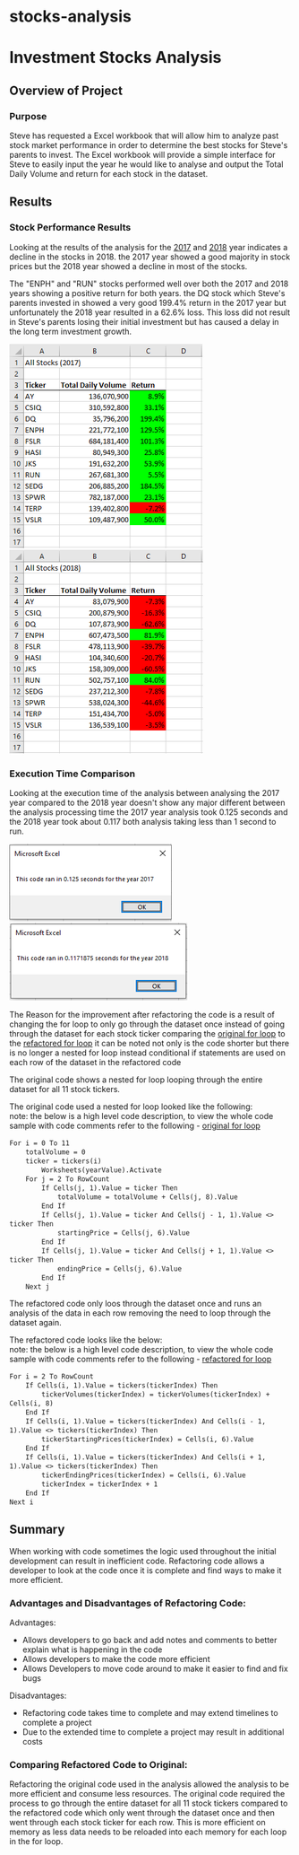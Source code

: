 # stocks-analysis

# Investment Stocks Analysis

## Overview of Project

### Purpose
Steve has requested a Excel workbook that will allow him to analyze past stock market performance in order to determine the best stocks for Steve's parents to invest.
The Excel workbook will provide a simple interface for Steve to easily input the year he would like to analyse and output the Total Daily Volume and return for each stock
in the dataset.


## Results

### Stock Performance Results
Looking at the results of the analysis for the [2017](/Resources/VBA_Challenge_Stocks_2017.PNG) and [2018](/Resources/VBA_Challenge_Stocks_2018.PNG) year indicates a decline in the stocks in 2018.
the 2017 year showed a good majority in stock prices but the 2018 year showed a decline in most of the stocks.

The "ENPH" and "RUN" stocks performed well over both the 2017 and 2018 years showing a positive return for both years.
the DQ stock which Steve's parents invested in showed a very good 199.4% return in the 2017 year but unfortunately the 2018
year resulted in a 62.6% loss. This loss did not result in Steve's parents losing their initial investment but has caused a delay
in the long term investment growth.

![2017](/Resources/VBA_Challenge_Stocks_2017.PNG) ![2018](/Resources/VBA_Challenge_Stocks_2018.PNG)

### Execution Time Comparison
Looking at the execution time of the analysis between analysing the 2017 year compared to the 2018 year doesn't show any major different between the analysis processing time
the 2017 year analysis took 0.125 seconds and the 2018 year took about 0.117 both analysis taking less than 1 second to run.  

![2017](/Resources/VBA_Challenge_2017.PNG) ![2018](/Resources/VBA_Challenge_2018.PNG)

The Reason for the improvement after refactoring the code is a result of changing the for loop to only go through the dataset once instead of going through the dataset for each stock ticker
comparing the [original for loop](/Resources/VBA_Challenge_Original_forloop.PNG) to the [refactored for loop](/Resources/VBA_Challenge_Refactored_forloop.PNG) it can be noted not only is the code shorter
but there is no longer a nested for loop instead conditional if statements are used on each row of the dataset in the refactored code

The original code shows a nested for loop looping through the entire dataset for all 11 stock tickers. 
 
The original code used a nested for loop looked like the following:  
note: the below is a high level code description, to view the whole code sample with code comments refer to the following - [original for loop](/Resources/VBA_Challenge_Original_forloop.PNG)
```
For i = 0 To 11
	totalVolume = 0
	ticker = tickers(i)
		Worksheets(yearValue).Activate
	For j = 2 To RowCount
		If Cells(j, 1).Value = ticker Then
			totalVolume = totalVolume + Cells(j, 8).Value
		End If
		If Cells(j, 1).Value = ticker And Cells(j - 1, 1).Value <> ticker Then
			startingPrice = Cells(j, 6).Value
		End If
		If Cells(j, 1).Value = ticker And Cells(j + 1, 1).Value <> ticker Then
			endingPrice = Cells(j, 6).Value
		End If
	Next j
```

The refactored code only loos through the dataset once and runs an analysis of the data in each row removing the need to loop through the dataset again.  

The refactored code looks like the below:  
note: the below is a high level code description, to view the whole code sample with code comments refer to the following - [refactored for loop](/Resources/VBA_Challenge_Refactored_forloop.PNG)
```
For i = 2 To RowCount
	If Cells(i, 1).Value = tickers(tickerIndex) Then
		tickerVolumes(tickerIndex) = tickerVolumes(tickerIndex) + Cells(i, 8)
	End If
	If Cells(i, 1).Value = tickers(tickerIndex) And Cells(i - 1, 1).Value <> tickers(tickerIndex) Then
		tickerStartingPrices(tickerIndex) = Cells(i, 6).Value
	End If
	If Cells(i, 1).Value = tickers(tickerIndex) And Cells(i + 1, 1).Value <> tickers(tickerIndex) Then
		tickerEndingPrices(tickerIndex) = Cells(i, 6).Value
		tickerIndex = tickerIndex + 1
	End If
Next i
```


## Summary
When working with code sometimes the logic used throughout the initial development can result in inefficient code.
Refactoring code allows a developer to look at the code once it is complete and find ways to make it more efficient.

### Advantages and Disadvantages of Refactoring Code:

Advantages:
 - Allows developers to go back and add notes and comments to better explain what is happening in the code
 - Allows developers to make the code more efficient
 - Allows Developers to move code around to make it easier to find and fix bugs

Disadvantages:
 - Refactoring code takes time to complete and may extend timelines to complete a project
 - Due to the extended time to complete a project may result in additional costs

### Comparing Refactored Code to Original:
Refactoring the original code used in the analysis allowed the analysis  to be more efficient and consume less resources.
The original code required the process to go through the entire dataset for all 11 stock tickers compared to the refactored code which only went through the dataset once
and then went through each stock ticker for each row. This is more efficient on memory as less data needs to be reloaded into each memory for each loop in the for loop.
